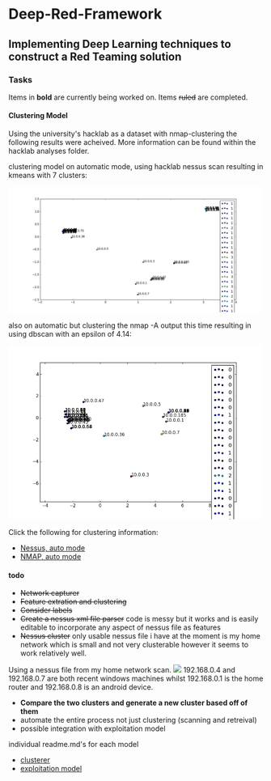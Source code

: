 # Deep-Red-Framework

## Implementing Deep Learning techniques to construct a Red Teaming solution

### Tasks

Items in __bold__ are currently being worked on.
Items ~~ruled~~ are completed.

#### Clustering Model

Using the university's hacklab as a dataset with nmap-clustering the following results were acheived. 
More information can be found within the hacklab analyses folder.

clustering model on automatic mode, using hacklab nessus scan resulting in kmeans with 7 clusters:

<img src="/hacklab analyses/hacklab_nessus_kmeans_7c.png" width="500">

also on automatic but clustering the nmap -A output this time resulting in using dbscan with an epsilon of 4.14:

<img src="/hacklab analyses/hacklab_nmap_auto_dbscan_ep4.png" width="500">

Click the following for clustering information:

* [Nessus, auto mode](/hacklab%20analyses/hacklab_nessus_kmeans_7c.txt) 
* [NMAP, auto mode](/hacklab%20analyses/hacklab_nmap_dbscan_ep4.txt) 

#### todo

* ~~Network capturer~~
* ~~Feature extration and clustering~~
* ~~Consider labels~~
* ~~Create a nessus xml file parser~~ code is messy but it works and is easily editable to incorporate any aspect of nessus file as features
* ~~Nessus cluster~~ only usable nessus file i have at the moment is my home network which is small and not very clusterable however it seems to work relatively well.

Using a nessus file from my home network scan.
<img src="https://s13.postimg.org/xtrm6cehz/nessus_home_agglo_3c.png" width="500">
192.168.0.4 and 192.168.0.7 are both recent windows machines whilst 192.168.0.1 is the home router and 192.168.0.8 is an android device.

* __Compare the two clusters and generate a new cluster based off of them__
* automate the entire process not just clustering (scanning and retreival)
* possible integration with exploitation model

individual readme.md's for each model
* [clusterer](/Clusterer/readme.md) 
* [exploitation model](/exploit%20system/readme.md) 